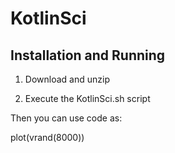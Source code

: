 # KotlinSci


## Installation and Running


1. Download and unzip 


2. Execute the KotlinSci.sh script


Then you can use code as:

plot(vrand(8000))

